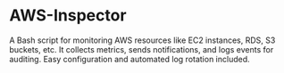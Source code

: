 # AWS-Inspector
 A Bash script for monitoring AWS resources like EC2 instances, RDS, S3 buckets, etc. It collects metrics, sends notifications, and logs events for auditing. Easy configuration and automated log rotation included.
